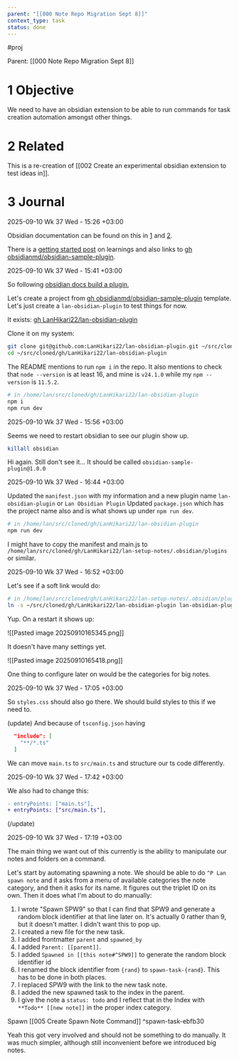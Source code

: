 ```yaml
---
parent: "[[000 Note Repo Migration Sept 8]]"
context_type: task
status: done
---
```


#proj 

Parent: [[000 Note Repo Migration Sept 8]]

# 1 Objective

We need to have an obsidian extension to be able to run commands for task creation automation amongst other things. 

# 2 Related

This is a re-creation of [[002 Create an experimental obsidian extension to test ideas in]].
# 3 Journal

2025-09-10 Wk 37 Wed - 15:26 +03:00

Obsidian documentation can be found on this in [1](https://docs.obsidian.md/Plugins/Getting+started/Build+a+plugin) and [2](https://publish.obsidian.md/hub/04+-+Guides%2C+Workflows%2C+%26+Courses/Guides/How+to+get+started+developing+plugins).

There is a [getting started post](https://dev.to/bjarnerentz/journey-developing-an-obsidian-plugin-part-1-getting-started-53m6) on learnings and also links to [gh obsidianmd/obsidian-sample-plugin](https://github.com/obsidianmd/obsidian-sample-plugin).

2025-09-10 Wk 37 Wed - 15:41 +03:00

So following [obsidian docs build a plugin](https://docs.obsidian.md/Plugins/Getting+started/Build+a+plugin),

Let's create a project from [gh obsidianmd/obsidian-sample-plugin](https://github.com/obsidianmd/obsidian-sample-plugin) template.  Let's just create a `lan-obsidian-plugin` to test things for now. 

It exists: [gh LanHikari22/lan-obsidian-plugin](https://github.com/LanHikari22/lan-obsidian-plugin)

Clone it on my system:

```sh
git clone git@github.com:LanHikari22/lan-obsidian-plugin.git ~/src/cloned/gh/LanHikari22/lan-obsidian-plugin
cd ~/src/cloned/gh/LanHikari22/lan-obsidian-plugin
```

The README mentions to run `npm i` in the repo. It also mentions to check that `node --version` is at least 16, and mine is `v24.1.0` while my `npm --version` is `11.5.2`.

```sh
# in /home/lan/src/cloned/gh/LanHikari22/lan-obsidian-plugin
npm i
npm run dev
```

2025-09-10 Wk 37 Wed - 15:56 +03:00

Seems we need to restart obsidian to see our plugin show up.

```sh
killall obsidian
```

Hi again. Still don't see it... It should be called `obsidian-sample-plugin@1.0.0`

2025-09-10 Wk 37 Wed - 16:44 +03:00

Updated the `manifest.json` with my information and a new plugin name `lan-obsidian-plugin` or `Lan Obsidian Plugin` Updated `package.json` which has the project name also and is what shows up under `npm run dev`.

```sh
# in /home/lan/src/cloned/gh/LanHikari22/lan-obsidian-plugin
npm run dev
```

I might have to copy the manifest and main.js to `/home/lan/src/cloned/gh/LanHikari22/lan-setup-notes/.obsidian/plugins` or similar.

2025-09-10 Wk 37 Wed - 16:52 +03:00

Let's see if a soft link would do:

```sh
# in /home/lan/src/cloned/gh/LanHikari22/lan-setup-notes/.obsidian/plugins
ln -s ~/src/cloned/gh/LanHikari22/lan-obsidian-plugin lan-obsidian-plugin
```

Yup. On a restart it shows up:

![[Pasted image 20250910165345.png]]


It doesn't have many settings yet.

![[Pasted image 20250910165418.png]]

One thing to configure later on would be the categories for big notes.

2025-09-10 Wk 37 Wed - 17:05 +03:00

So `styles.css` should also go there. We should build styles to this if we need to.

(update)
And because of `tsconfig.json` having 
```json
  "include": [
    "**/*.ts"
  ]
```

We can move `main.ts` to `src/main.ts` and structure our ts code differently.

2025-09-10 Wk 37 Wed - 17:42 +03:00

We also had to change this:

```diff
- entryPoints: ["main.ts"],
+ entryPoints: ["src/main.ts"],
```

(/update)

2025-09-10 Wk 37 Wed - 17:19 +03:00

The main thing we want out of this currently is the ability to manipulate our notes and folders on a command. 

Let's start by automating spawning a note. We should be able to do `^P Lan spawn note` and it asks from a menu of available categories the note category, and then it asks for its name. It figures out the triplet ID on its own. Then it does what I'm about to do manually:

1. I wrote "Spawn SPW9" so that I can find that SPW9 and generate a random block identifier at that line later on. It's actually 0 rather than 9, but it doesn't matter. I didn't want this to pop up.
2. I created a new file for the new task.
3. I added frontmatter `parent` and `spawned_by`
4. I added `Parent: [[parent]]`.
5. I added `Spawned in [[this note#^SPW9]]` to generate the random block identifier id
6. I renamed the block identifier from `{rand}` to `spawn-task-{rand}`. This has to be done in both places.
7. I replaced SPW9 with the link to the new task note.
8. I added the new spawned task to the index in the parent.
9. I give the note a `status: todo` and I reflect that in the Index with `**Todo** [[new note]]` in the proper index category.

Spawn [[005 Create Spawn Note Command]] ^spawn-task-ebfb30

Yeah this got very involved and should not be something to do manually. It was much simpler, although still inconvenient before we introduced big notes.

